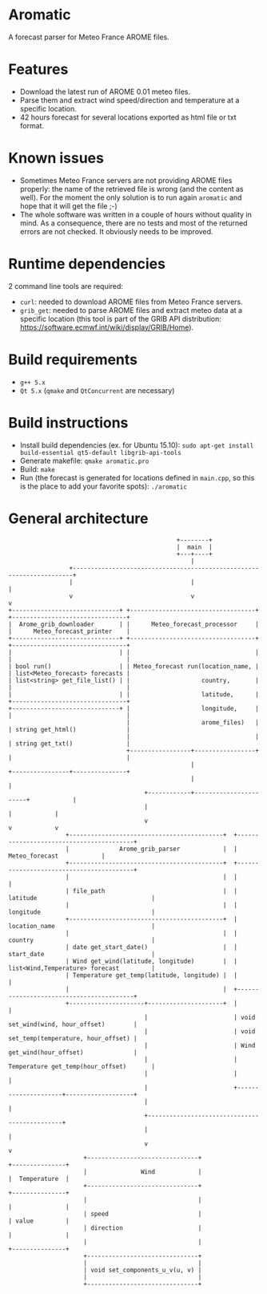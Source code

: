 # Aromatic
A forecast parser for Meteo France AROME files.

# Features
* Download the latest run of AROME 0.01 meteo files.
* Parse them and extract wind speed/direction and temperature at a specific location.
* 42 hours forecast for several locations exported as html file or txt format.

# Known issues
* Sometimes Meteo France servers are not providing AROME files properly: the name of the retrieved file is wrong (and the content as well). For the moment the only solution is to run again `aromatic` and hope that it will get the file ;-)
* The whole software was written in a couple of hours without quality in mind. As a consequence, there are no tests and most of the returned errors are not checked. It obviously needs to be improved.

# Runtime dependencies
2 command line tools are required:
* `curl`: needed to download AROME files from Meteo France servers.
* `grib_get`: needed to parse AROME files and extract meteo data at a specific location (this tool is part of the GRIB API distribution: https://software.ecmwf.int/wiki/display/GRIB/Home).

# Build requirements
* `g++ 5.x`
* `Qt 5.x` (`qmake` and `QtConcurrent` are necessary)

# Build instructions
* Install build dependencies (ex. for Ubuntu 15.10): `sudo apt-get install build-essential qt5-default libgrib-api-tools`
* Generate makefile: `qmake aromatic.pro`
* Build: `make`
* Run (the forecast is generated for locations defined in `main.cpp`, so this is the place to add your favorite spots): `./aromatic`

# General architecture
```
                                               +--------+
                                               |  main  |
                                               +---+----+
                                                   |
                 +----------------------------------------------------------------------+
                 |                                 |                                    |
                 v                                 v                                    v
+------------------------------+ +-----------------------------------+ +--------------------------------+
|  Arome_grib_downloader       | |      Meteo_forecast_processor     | |      Meteo_forecast_printer    |
+------------------------------+ +-----------------------------------+ +--------------------------------+
|                              | |                                   | |                                |
| bool run()                   | | Meteo_forecast run(location_name, | | list<Meteo_forecast> forecasts |
| list<string> get_file_list() | |                    country,       | |                                |
|                              | |                    latitude,      | +--------------------------------+
+------------------------------+ |                    longitude,     | |                                |
                                 |                    arome_files)   | | string get_html()              |
                                 |                                   | | string get_txt()               |
                                 +-----------------+-----------------+ |                                |
                                                   |                   +----------------+---------------+
                                                   |                                    |
                                      +------------+-----------------------+            |
                                      |                                    |            |
                                      v                                    v            v
                +-------------------------------------------+  +-----------------------------------------+
                |              Arome_grib_parser            |  |               Meteo_forecast            |
                +-------------------------------------------+  +-----------------------------------------+
                |                                           |  |                                         |
                | file_path                                 |  | latitude                                |
                |                                           |  | longitude                               |
                +-------------------------------------------+  | location_name                           |
                |                                           |  | country                                 |
                | date get_start_date()                     |  | start_date                              |
                | Wind get_wind(latitude, longitude)        |  | list<Wind,Temperature> forecast         |
                | Temperature get_temp(latitude, longitude) |  |                                         |
                |                                           |  +-----------------------------------------+
                +---------------------+---------------------+  |                                         |
                                      |                        | void set_wind(wind, hour_offset)        |
                                      |                        | void set_temp(temperature, hour_offset) |
                                      |                        | Wind get_wind(hour_offset)              |
                                      |                        | Temperature get_temp(hour_offset)       |
                                      |                        |                                         |
                                      |                        +---------------------+-------------------+
                                      |                                              |
                                      +----------------------------------------------+
                                      |                                              |
                                      v                                              v
                     +-------------------------------+                       +---------------+
                     |               Wind            |                       |  Temperature  |
                     +-------------------------------+                       +---------------+
                     |                               |                       |               |
                     | speed                         |                       | value         |
                     | direction                     |                       |               |
                     |                               |                       +---------------+
                     +-------------------------------+                             
                     |                               |                             
                     | void set_components_u_v(u, v) |                             
                     |                               |
                     +-------------------------------+
```
